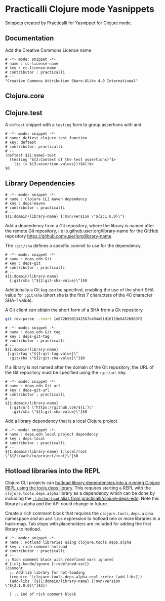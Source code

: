 # Practicalli Clojure mode Yasnippets

Snippets created by Practicalli for Yasnippet for Clojure mode.


## Documentation

Add the Creative Commons Licence name

```none
# -*- mode: snippet -*-
# name : cc-license-name
# key : cc-license-name
# contributor : practicalli
# --
"Creative Commons Attribution Share-Alike 4.0 International"
```

<!-- TODO: add comment heading and comment section  -->


## Clojure.core

<!-- TODO: defn-private, def-private -->


## Clojure.test

A `deftest` snippet with a `testing` form to group assertions with and

```none
# -*- mode: snippet -*-
# name: deftest clojure.test function
# key: deftest
# contributor: practicalli
# --
(deftest ${1:name}-test
  (testing "${2:Context of the test assertions}"$>
    (is (= ${3:assertion-values}))$4))$>
$0
```


## Library Dependencies


```none
# -*- mode: snippet -*-
# name : Clojure CLI maven dependency
# key : deps-maven
# contributor : practicalli
# --
${1:domain/library-name} {:mvn/version \"${2:1.0.0}\"}
```

Add a dependency from a Git repository, where the library is named after the remote Git repository, i.e io.github.user|org/library-name for the GitHub repository https://github.com/user|org/library-name.

The `:git/sha` defines a specific commit to use for the dependency.

```none
# -*- mode: snippet -*-
# name : deps.edn Git
# key : deps-git
# contributor : practicalli
# --
${1:domain/library-name}
  {:git/sha \"${2:git-sha-value}\"}$0
```

Additionally a Git tag can be specified, enabling the use of the short SHA value for `:git/sha` (short sha is the first 7 characters of the 40 character SHA-1 value).



A Git client can obtain the short form of a SHA from a Git repository

```bash
git rev-parse --short 1e872b59013425b7c404a91d16119e8452b983f2
```

```none
# -*- mode: snippet -*-
# name : deps.edn Git tag
# key : deps-git-tag
# contributor : practicalli
# --
${1:domain/library-name}
 {:git/tag \"${1:git-tag-value}\"
  :git/sha \"${2:git-sha-value}\"}$0
```

If a library is not named after the domain of the Git repository, the URL of the Git repository must be specified using the `:git/url` key.

```none
# -*- mode: snippet -*-
# name : deps.edn Git url
# key : deps-git-url
# contributor : practicalli
# --
${1:domain/library-name}
  {:git/url \"https://github.com/${1:}\"
   :git/sha \"${1:git-sha-value}\"}$0
```

Add a library dependency that is a local Clojure project.

```none
# -*- mode: snippet -*-
# name : deps.edn local project dependency
# key : deps-local
# contributor : practicalli
# --
${1:domain/library-name} {:local/root \"${2:/path/to/project/root}\"}$0
```

## Hotload libraries into the REPL

Clojure CLI projects can [hotload library dependencies into a running Clojure REPL using the tools.deps library](https://practical.li/clojure/alternative-tools/clojure-cli/hotload-libraries.html).  This requires starting a REPL with the `clojure.tools.deps.alpha` library as a dependency which can be done by including the [`:lib/hotload` alias from practicalli/clojure-deps-edn](https://github.com/practicalli/clojure-deps-edn#hotload-libraries-into-a-running-repl).  Note this library is alpha and the API could change in future.

Create a rich comment block that requires the `clojure.tools.deps.alpha` namespace and an `add-libs` expression to hotload one or more libraries in a hash-map.  Tab stops with placeholders are included for adding the first library to hotload.


```none
# -*- mode: snippet -*-
# name : Hotload libraries using clojure.tools.deps.alpha
# key : rich-comment-hotload
# contributor : practicalli
# --
;; Rich comment block with redefined vars ignored
#_{:clj-kondo/ignore [:redefined-var]}
(comment
  ;; Add-lib library for hot-loading
  (require '[clojure.tools.deps.alpha.repl :refer [add-libs]])
  (add-libs '{${1:domain/library-name} {:mvn/version \"${2:1.0.0}\"}$3})

  ) ;; End of rich comment block
```
